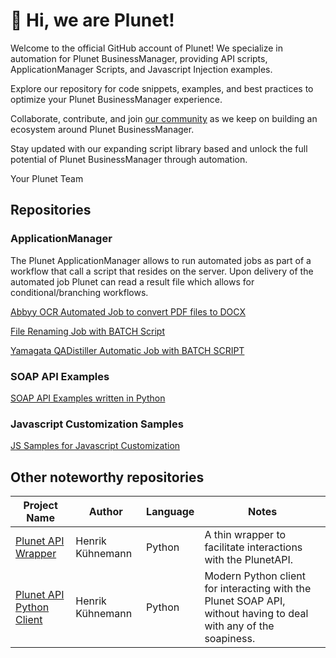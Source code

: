 # 👋 Hi, we are Plunet!

Welcome to the official GitHub account of Plunet! We specialize in automation for Plunet BusinessManager, providing API scripts, ApplicationManager Scripts, and Javascript Injection examples.

Explore our repository for code snippets, examples, and best practices to optimize your Plunet BusinessManager experience.

Collaborate, contribute, and join [our community](https://community.plunet.com "our community") as we keep on building an ecosystem around Plunet BusinessManager.

Stay updated with our expanding script library based and unlock the full potential of Plunet BusinessManager through automation.

Your Plunet Team

## Repositories
### ApplicationManager
The Plunet ApplicationManager allows to run automated jobs as part of a workflow that call a script that resides on the server.  Upon delivery of the automated job Plunet can read a result file which allows for conditional/branching workflows.

[Abbyy OCR Automated Job to convert PDF files to DOCX](https://github.com/PlunetBusinessManager/ApplicationManager-Abbyy-OCR "Abbyy OCR Automated Job to convert PDF files to DOCX")

[File Renaming Job with BATCH Script](https://github.com/PlunetBusinessManager/ApplicationManager-File-Renaming "File Renaming Batch")

[Yamagata QADistiller Automatic Job with BATCH SCRIPT](https://github.com/PlunetBusinessManager/ApplicationManager-Yamagata-QADistiller "QADistiller Batch")

### SOAP API Examples
[SOAP API Examples written in Python](https://github.com/PlunetBusinessManager/SOAP-API-Samples "SOAP API Examples written in Python")

### Javascript Customization Samples
[JS Samples for Javascript Customization](https://github.com/PlunetBusinessManager/JS-Customization-Samples)

## Other noteworthy repositories

| Project Name |Author|Language|Notes|
|----|--|--|--|
|[Plunet API Wrapper](https://github.com/kuhnemann/plunetapi)|Henrik Kühnemann|Python|A thin wrapper to facilitate interactions with the PlunetAPI.|
[Plunet API Python Client](https://github.com/kuhnemann/pyplunet)|Henrik Kühnemann|Python|Modern Python client for interacting with the Plunet SOAP API, without having to deal with any of the soapiness.|


